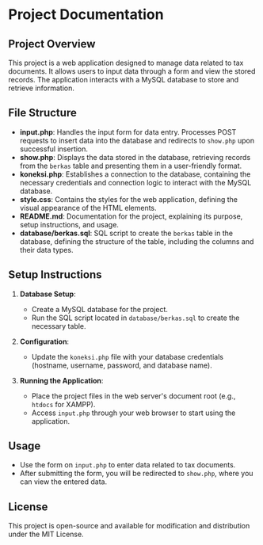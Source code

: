 # Project Documentation

## Project Overview
This project is a web application designed to manage data related to tax documents. It allows users to input data through a form and view the stored records. The application interacts with a MySQL database to store and retrieve information.

## File Structure
- **input.php**: Handles the input form for data entry. Processes POST requests to insert data into the database and redirects to `show.php` upon successful insertion.
- **show.php**: Displays the data stored in the database, retrieving records from the `berkas` table and presenting them in a user-friendly format.
- **koneksi.php**: Establishes a connection to the database, containing the necessary credentials and connection logic to interact with the MySQL database.
- **style.css**: Contains the styles for the web application, defining the visual appearance of the HTML elements.
- **README.md**: Documentation for the project, explaining its purpose, setup instructions, and usage.
- **database/berkas.sql**: SQL script to create the `berkas` table in the database, defining the structure of the table, including the columns and their data types.

## Setup Instructions
1. **Database Setup**:
   - Create a MySQL database for the project.
   - Run the SQL script located in `database/berkas.sql` to create the necessary table.

2. **Configuration**:
   - Update the `koneksi.php` file with your database credentials (hostname, username, password, and database name).

3. **Running the Application**:
   - Place the project files in the web server's document root (e.g., `htdocs` for XAMPP).
   - Access `input.php` through your web browser to start using the application.

## Usage
- Use the form on `input.php` to enter data related to tax documents.
- After submitting the form, you will be redirected to `show.php`, where you can view the entered data.

## License
This project is open-source and available for modification and distribution under the MIT License.